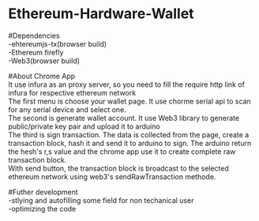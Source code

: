 # Ethereum-Hardware-Wallet

#Dependencies  <br>
-ehtereumjs-tx(browser build)  
-Ethereum firefly  
-Web3(browser build)  

#About Chrome App  <br>
  It use infura as an proxy server, so you need to fill the require http link of infura for respective ethereum network  
  The first menu is choose your wallet page. It use chorme serial api to scan for any serial device and select one.  
  The second is generate wallet account. It use Web3 library to generate public/private key pair and upload it to arduino  
  The third is sign transaction. The data is collected from the page, create a transaction block, hash it and send it to arduino to sign. The arduino return the hesh's r,s value and the chrome app use it to create complete raw transaction block.  
  With send button, the transaction block is broadcast to the selected ethereum network using web3's sendRawTransaction methode.  
  
 #Futher development  <br> 
  -stlying and autofilling some field for non techanical user  
  -optimizing the code
